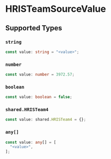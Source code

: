 # HRISTeamSourceValue


## Supported Types

### `string`

```typescript
const value: string = "<value>";
```

### `number`

```typescript
const value: number = 3972.57;
```

### `boolean`

```typescript
const value: boolean = false;
```

### `shared.HRISTeam4`

```typescript
const value: shared.HRISTeam4 = {};
```

### `any[]`

```typescript
const value: any[] = [
  "<value>",
];
```


